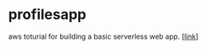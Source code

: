 # profilesapp
aws toturial for building a basic serverless web app. [[link](https://aws.amazon.com/getting-started/hands-on/build-serverless-web-app-lambda-amplify-bedrock-cognito-gen-ai/)]
